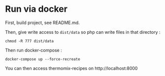 # Run via docker

First, build project, see README.md.

Then, give write access to `dist/data` so php can write files in that directory :

    chmod -R 777 dist/data


Then run docker-compose :

    docker-compose up --force-recreate


You can then access thermomix-recipes on http://localhost:8000